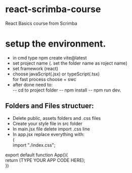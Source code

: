 # react-scrimba-course


React Basics course from Scrimba  


# setup the environment.


- in cmd type npm create vite@latest  
- set project name (. set the folder name as roject name)  
- set framework (react)  
- choose javaScript(.jsx) or typeScript(.tsx)  
for fast process choose + swc  
- after done need to:  
-- cd to project folder
-- npm install
-- npm run dev.


## Folders and Files structuer:


+ Delete public, assets folders and .css files
+ Create your style file in src folder
+ In main.jsx file delete import .css line
+ In app.jsx replace everything with:  
(  
 import "./index.css";  

export default function App(){  
  return (TYPE YOUR APP CODE HERE);  
})  

